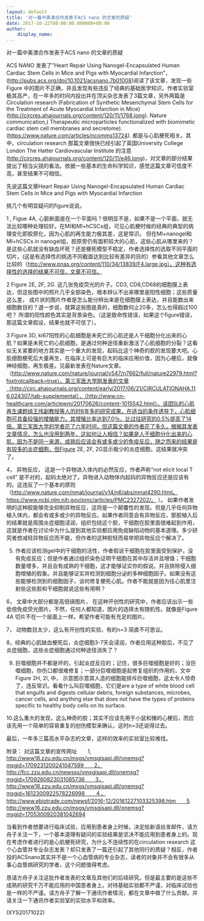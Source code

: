 ```yaml
---
layout: default
title: '对一篇中美澳合作发表于ACS nano 的文章的质疑'
date: 2017-10-22T00:00:00.000000+08:00
author:
    display_name: 
---
```


对一篇中美澳合作发表于ACS nano 的文章的质疑

ACS NANO 发表了”Heart Repair Using Nanogel-Encapsulated Human Cardiac Stem Cells in Mice and Pigs with Myocardial Infarction”，(http://pubs.acs.org/doi/10.1021/acsnano.7b01008)阅读了该文章，发现一些Figure 中的图片不正确，并且发现有些违反了经典的基础医学知识。作者实验室极其高产，在一年多的时间内投出并在顶尖杂志发表了3篇文章，另外两篇是Circulation research (Fabrication of Synthetic Mesenchymal Stem Cells for the Treatment of Acute Myocardial Infarction in Mice)(http://circres.ahajournals.org/content/120/11/1768.long). Nature communication,( Therapeutic microparticles functionalized with biomimetic cardiac stem cell membranes and secretome). (https://www.nature.com/articles/ncomms13724). 都是与心肌梗死相关。其中，circulation research 那篇文章很快已经引起了英国University College London The Hatter Cardiovascular Institute 的注意(http://circres.ahajournals.org/content/120/11/e46.long)，对文章的部分结果提出了相当尖锐的看法。依据一些基本的生命科学知识，感觉这篇文章可信度不高，甚至结果不可相信。

先说这篇文章Heart Repair Using Nanogel-Encapsulated Human Cardiac Stem Cells in Mice and Pigs with Myocardial Infarction

挑几个有明显疑问的figure说说。

1 , Figue 4A,  心脏断面是在一个平面吗？很明显不是，如果不是一个平面，就无法比较哪种处理较好。在MI和MI+hCSCs组，可见心肌梗时候的经典的典型的病理变化即胶原化，因为心肌的再生能力极其差，这是常识。 但在MI+nanogel和MI+hCSCs in nanogel组，胶原旁仍有面积较大的心肌，这些心肌从哪里来的？是这些心肌就没有缺血坏死？还是梗死模型不稳定，作者选择性的选取不同平面的切片。(这是有选择性的挑选不同截面达到比较有差异的目的）参看其他文章怎么比较的（http://www.pnas.org/content/110/34/13839/F4.large.jpg）。这种有选择性的选择的结果不可信，文章不可信。

2      Figure 2E, 2F, 2G. 这几张免疫荧光的片子。CD3, CD8,CD68的细胞膜上表达，但这些图中的照片几乎全部染色，根本辨认不出来哪里是阳性细胞；这些质量这么差， 成片状的图片作者是怎么能分辨出来是在细胞膜上表达，并且能数出来细胞数目的？退一步说，就算这些图是真的，细胞数何止20多，怎么也得超过100吧？ 所谓的阳性颜色其实是背景染色。（这是致命性错误，如果这个figure错误，那这篇文章假设，结果也就不可信了）。

3   Figure 3D, ki67阳性的心肌细胞是未死亡的心肌还是人干细胞分化出来的心肌？如果是未死亡的心肌细胞，是通过何种途径重新激活了心肌细胞的分裂？这看似无关紧要的地方其实是一个重大的发现，起码比这个神奇的胶的发现要大吧。心肌细胞梗死后大量再生，在临床上可是有巨大的临床应用价值，因为心梗后，就像神经细胞，再生极差。见最新发表在Nature文章。（http://www.nature.com/nature/journal/v547/n7662/full/nature22979.html?foxtrotcallback=true）。第三军医大学刚发表的文章（http://circ.ahajournals.org/content/early/2017/06/21/CIRCULATIONAHA.116.024307/tab-supplemental），（http://www.cn-healthcare.com/articlewm/20170626/content-1015542.html）。该团队的心肌再生课题组王伟副教授等人历时6年多的研究成果，在适当的条件诱导下，心肌细胞可具备较强的增殖能力，其增殖比率达到7.0％，比过往研究的0.5%提高了14倍。第三军医大学的学者花了六年时间，但这篇文章的作者花了多久，根据其发表文章情况，怎么也没用到两年，这如何让人相信？如果是人干细胞分化出来的心肌，因为不是同一来源，成熟后应该会有或多或少的免疫反应，随之而来的结果是有较多的炎症细胞，但Figure 2E, 2F, 2G显示极少的炎症细胞，这结果就冲突了。

4， 异物反应， 这是一个异物进入体内的必然反应，作者声称”not elicit local T cell” 是不对的，起码太绝对了。异物进入动物体内起码的异物反应还是应该有的。这违反了一个基本的原则（http://www.nature.com/nmat/journal/v14/n6/abs/nmat4290.html。https://www.ncbi.nlm.nih.gov/pmc/articles/PMC2327202/。 ）。 如果作者发明的这种胶能够完全抑制异物反应，这将是一个颠覆性的发现。但是几乎任何异物植入体内，都会有或多或少的异物反应。如果作者同意会有异物反应，那胶植入后的结果就是周围炎症细胞浸润，组织包绕这个胶，干细胞在胶里面很难起到作用，这就是作者在讨论中为什么提到其他实验都应用免疫缺陷动物的基本道理。多少研究者想减轻异物反应而不能，但作者的这种胶轻而易举把异物反应个解决了。

5. 作者应该检测gel中的干细胞的活性，作者假说干细胞在胶里面受到保护，没有免疫反应；但是作者通过组织染色证明干细胞在其中存活并且增值；干细胞数量增多，并且会有成熟的干细胞，这才能够证实你的假说。并且排除侵入细胞增殖的假象。并且能够证实并检测到细胞分泌的多种细胞因子。如果没有这些能够检测到的细胞因子，谈何修复梗死心肌。作者不能就是因为往心肌里注射些这些胶和干细胞就说这些有用啊？

6， 文章中大部分都是高倍镜图片， 在这种开创性的研究中，作者应该出示一些低倍免疫荧光图片。不然，任何人都知道，图片的选择太有随机性。就像是Figure 4A 切片不在一个层面上一样。希望作者可能有充足的图片。

7， 动物数目太少，这么有开创性的实验，有的n=3 简直不可思议。

8，经典的心肌缺血梗死后，炎症细胞3-7天会浸润，作者应用这种胶后，不见了炎症细胞，这些炎症细胞通过何种途径消失了？

9. 巨噬细胞并不都是坏的，引起炎症反应的；记住，很多巨噬细胞是好的；没巨噬细胞，你伤口都很难修复；一部分巨噬细胞是起修复组织的作用的，文中Figure 2H, 2I, 中， 示意图示意其人造的细胞能排斥巨噬细胞，这太令人惊奇了，违反常识。看看什么叫巨噬细胞，它们是are a type of white blood cell that engulfs and digests cellular debris, foreign substances, microbes, cancer cells, and anything else that does not have the types of proteins specific to healthy body cells on its surface.

10.这么重大的发现，这么神奇的胶；其实不应该先用于小鼠和猪的心梗后，而应该先用一个简单的容易重复的创伤模型来确认，这时n=3还说得过去。

最后，一年多三篇高水平杂志的文章，这样的效率的实验室比较难找。

附录： 对这篇文章的宣传网址　　1, http://www16.zzu.edu.cn/msgs/vmsgisapi.dll/onemsg?msgid=1709231200241047599　　2，http://fcc.zzu.edu.cn/newsss/vmsgisapi.dll/onemsg?msgid=1709260823031085736　　3，http://www16.zzu.edu.cn/msgs/vmsgisapi.dll/onemsg?msgid=1612300922578226998　　４，http://www.ebiotrade.com/newsf/2016-12/20161227103325398.htm　　5. http://www16.zzu.edu.cn/msgs/vmsgisapi.dll/onemsg?msgid=1705300920381042694

当看到作者想要进行临床试验，应用到患者身上时候，决定给新语丝发邮件，请方舟子关注一下，一个基本道理有疑问的实验结果是坚决不能应用到患者身上的。现在考虑作者进行的是心肌梗死研究，为什么不连续性的在circulation research 这个心血管并专业杂志发表？却只发表了一篇还引起了其他同行的质疑？相反，作者投的ACSnano其实并不是一个心血管病的专业杂志，读者的对象并不会有很多从事心血管病研究的学者，这个问题值得考虑。

恳请方舟子关注这批作者发表的文章及其他们的后续研究。但是最主要的是这些不成熟的研究千万不能应用的中国患者身上。对待基础实验都不严谨，对临床试验也是一样的不严谨。请方舟子了解一下通讯作者情况，都在文章中做了什么贡献。并请关注一下通讯作者实验室的实验水平和效率。

(XYS20171022)

